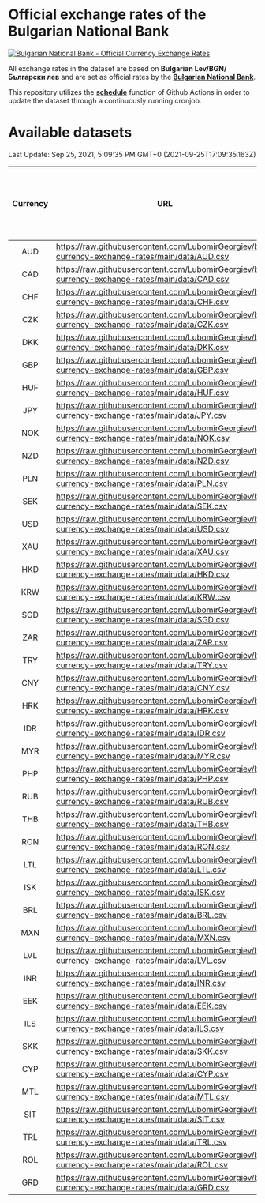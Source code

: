 # Official exchange rates of the Bulgarian National Bank

[![Bulgarian National Bank - Official Currency Exchange Rates](https://github.com/LubomirGeorgiev/bnb-currency-exchange-rates/actions/workflows/update-rates.yml/badge.svg?branch=main)](https://github.com/LubomirGeorgiev/bnb-currency-exchange-rates/actions/workflows/update-rates.yml)

All exchange rates in the dataset are based on **Bulgarian Lev/BGN/Български лев** and are set as official rates by the [**Bulgarian National Bank**](https://www.bnb.bg/Statistics/StExternalSector/StExchangeRates/StERForeignCurrencies/index.htm?toLang=_EN).

This repository utilizes the [**schedule**](https://docs.github.com/en/actions/reference/events-that-trigger-workflows) function of Github Actions in order to update the dataset through a continuously running cronjob.

# Available datasets

<!-- START LINKS (DO NOT EVER FU*ING DELETE THIS COMMENT FOR THE LOVE OF YOUR LIFE!!! IF YOU ARE CURIOS HOW IT WORKS, YOU CAN HAVE A LOOK AT ./src/updateReadme.ts) -->

Last Update: Sep 25, 2021, 5:09:35 PM GMT+0 (2021-09-25T17:09:35.163Z)

| Currency | URL                                                                                             | Number of records | Number of missing days that were filled in |
| :------: | ----------------------------------------------------------------------------------------------- | :---------------: | :----------------------------------------: |
|   AUD    | https://raw.githubusercontent.com/LubomirGeorgiev/bnb-currency-exchange-rates/main/data/AUD.csv |       8031        |                    2479                    |
|   CAD    | https://raw.githubusercontent.com/LubomirGeorgiev/bnb-currency-exchange-rates/main/data/CAD.csv |       8031        |                    2479                    |
|   CHF    | https://raw.githubusercontent.com/LubomirGeorgiev/bnb-currency-exchange-rates/main/data/CHF.csv |       8031        |                    2479                    |
|   CZK    | https://raw.githubusercontent.com/LubomirGeorgiev/bnb-currency-exchange-rates/main/data/CZK.csv |       8031        |                    2479                    |
|   DKK    | https://raw.githubusercontent.com/LubomirGeorgiev/bnb-currency-exchange-rates/main/data/DKK.csv |       8031        |                    2479                    |
|   GBP    | https://raw.githubusercontent.com/LubomirGeorgiev/bnb-currency-exchange-rates/main/data/GBP.csv |       8031        |                    2479                    |
|   HUF    | https://raw.githubusercontent.com/LubomirGeorgiev/bnb-currency-exchange-rates/main/data/HUF.csv |       8031        |                    2479                    |
|   JPY    | https://raw.githubusercontent.com/LubomirGeorgiev/bnb-currency-exchange-rates/main/data/JPY.csv |       8031        |                    2479                    |
|   NOK    | https://raw.githubusercontent.com/LubomirGeorgiev/bnb-currency-exchange-rates/main/data/NOK.csv |       8031        |                    2479                    |
|   NZD    | https://raw.githubusercontent.com/LubomirGeorgiev/bnb-currency-exchange-rates/main/data/NZD.csv |       8031        |                    2479                    |
|   PLN    | https://raw.githubusercontent.com/LubomirGeorgiev/bnb-currency-exchange-rates/main/data/PLN.csv |       8031        |                    2479                    |
|   SEK    | https://raw.githubusercontent.com/LubomirGeorgiev/bnb-currency-exchange-rates/main/data/SEK.csv |       8031        |                    2479                    |
|   USD    | https://raw.githubusercontent.com/LubomirGeorgiev/bnb-currency-exchange-rates/main/data/USD.csv |       8031        |                    2479                    |
|   XAU    | https://raw.githubusercontent.com/LubomirGeorgiev/bnb-currency-exchange-rates/main/data/XAU.csv |       8031        |                    2481                    |
|   HKD    | https://raw.githubusercontent.com/LubomirGeorgiev/bnb-currency-exchange-rates/main/data/HKD.csv |       7729        |                    2388                    |
|   KRW    | https://raw.githubusercontent.com/LubomirGeorgiev/bnb-currency-exchange-rates/main/data/KRW.csv |       7729        |                    2388                    |
|   SGD    | https://raw.githubusercontent.com/LubomirGeorgiev/bnb-currency-exchange-rates/main/data/SGD.csv |       7729        |                    2388                    |
|   ZAR    | https://raw.githubusercontent.com/LubomirGeorgiev/bnb-currency-exchange-rates/main/data/ZAR.csv |       7729        |                    2388                    |
|   TRY    | https://raw.githubusercontent.com/LubomirGeorgiev/bnb-currency-exchange-rates/main/data/TRY.csv |       6087        |                    1882                    |
|   CNY    | https://raw.githubusercontent.com/LubomirGeorgiev/bnb-currency-exchange-rates/main/data/CNY.csv |       5967        |                    1846                    |
|   HRK    | https://raw.githubusercontent.com/LubomirGeorgiev/bnb-currency-exchange-rates/main/data/HRK.csv |       5967        |                    1846                    |
|   IDR    | https://raw.githubusercontent.com/LubomirGeorgiev/bnb-currency-exchange-rates/main/data/IDR.csv |       5967        |                    1846                    |
|   MYR    | https://raw.githubusercontent.com/LubomirGeorgiev/bnb-currency-exchange-rates/main/data/MYR.csv |       5967        |                    1846                    |
|   PHP    | https://raw.githubusercontent.com/LubomirGeorgiev/bnb-currency-exchange-rates/main/data/PHP.csv |       5967        |                    1846                    |
|   RUB    | https://raw.githubusercontent.com/LubomirGeorgiev/bnb-currency-exchange-rates/main/data/RUB.csv |       5967        |                    1846                    |
|   THB    | https://raw.githubusercontent.com/LubomirGeorgiev/bnb-currency-exchange-rates/main/data/THB.csv |       5967        |                    1846                    |
|   RON    | https://raw.githubusercontent.com/LubomirGeorgiev/bnb-currency-exchange-rates/main/data/RON.csv |       5908        |                    1828                    |
|   LTL    | https://raw.githubusercontent.com/LubomirGeorgiev/bnb-currency-exchange-rates/main/data/LTL.csv |       5279        |                    1620                    |
|   ISK    | https://raw.githubusercontent.com/LubomirGeorgiev/bnb-currency-exchange-rates/main/data/ISK.csv |       5031        |                    1557                    |
|   BRL    | https://raw.githubusercontent.com/LubomirGeorgiev/bnb-currency-exchange-rates/main/data/BRL.csv |       4997        |                    1549                    |
|   MXN    | https://raw.githubusercontent.com/LubomirGeorgiev/bnb-currency-exchange-rates/main/data/MXN.csv |       4997        |                    1549                    |
|   LVL    | https://raw.githubusercontent.com/LubomirGeorgiev/bnb-currency-exchange-rates/main/data/LVL.csv |       4914        |                    1506                    |
|   INR    | https://raw.githubusercontent.com/LubomirGeorgiev/bnb-currency-exchange-rates/main/data/INR.csv |       4630        |                    1435                    |
|   EEK    | https://raw.githubusercontent.com/LubomirGeorgiev/bnb-currency-exchange-rates/main/data/EEK.csv |       4124        |                    1262                    |
|   ILS    | https://raw.githubusercontent.com/LubomirGeorgiev/bnb-currency-exchange-rates/main/data/ILS.csv |       3904        |                    1214                    |
|   SKK    | https://raw.githubusercontent.com/LubomirGeorgiev/bnb-currency-exchange-rates/main/data/SKK.csv |       3094        |                    948                     |
|   CYP    | https://raw.githubusercontent.com/LubomirGeorgiev/bnb-currency-exchange-rates/main/data/CYP.csv |       3030        |                    926                     |
|   MTL    | https://raw.githubusercontent.com/LubomirGeorgiev/bnb-currency-exchange-rates/main/data/MTL.csv |       2728        |                    835                     |
|   SIT    | https://raw.githubusercontent.com/LubomirGeorgiev/bnb-currency-exchange-rates/main/data/SIT.csv |       2668        |                    816                     |
|   TRL    | https://raw.githubusercontent.com/LubomirGeorgiev/bnb-currency-exchange-rates/main/data/TRL.csv |       1942        |                    595                     |
|   ROL    | https://raw.githubusercontent.com/LubomirGeorgiev/bnb-currency-exchange-rates/main/data/ROL.csv |       1821        |                    560                     |
|   GRD    | https://raw.githubusercontent.com/LubomirGeorgiev/bnb-currency-exchange-rates/main/data/GRD.csv |        361        |                    109                     |

<!-- END LINKS (DO NOT EVER FU*ING DELETE THIS COMMENT FOR THE LOVE OF YOUR LIFE!!! IF YOU ARE CURIOS HOW IT WORKS, YOU CAN HAVE A LOOK AT ./src/updateReadme.ts) -->
